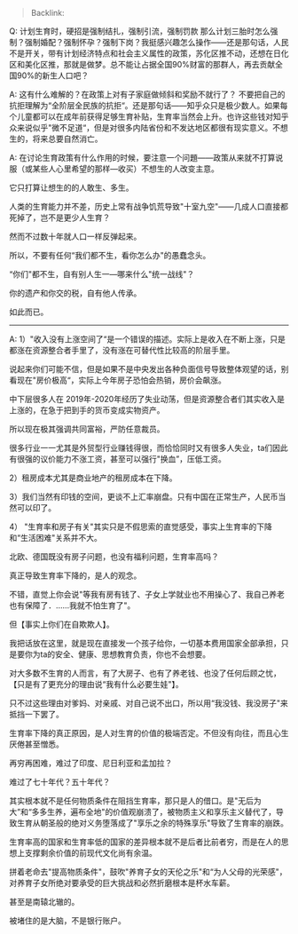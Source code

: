 > Backlink: 

Q: 计划生育时，硬招是强制结扎，强制引流，强制罚款 那么计划三胎时怎么强制？强制婚配？强制怀孕？强制下岗？我挺感兴趣怎么操作——还是那句话，人民不是开关，带有计划经济特点和社会主义属性的政策，苏化区推不动，还想在日化区和美化区推，那就是做梦。总不能让占据全国90%财富的那群人，再去贡献全国90%的新生人口吧？

A: 这有什么难解的？在政策上对有子家庭做倾斜和奖励不就行了？ 不要把自己的抗拒理解为“全阶层全民族的抗拒“。还是那句话——知乎众只是极少数人。如果每个儿童都可以在成年前获得足够生育补贴，生育率当然会上升。也许这些钱对知乎众来说似乎"微不足道“，但是对很多内陆省份和不发达地区都很有现实意义。不想生的，将来总要自然消亡。

A: 在讨论生育政策有什么作用的时候，要注意一个问題——政策从来就不打算说服（或某些人心里希望的那样—收买）不想生的人改变主意。

它只打算让想生的的人敢生、多生。

人类的生育能力并不差，历史上常有战争饥荒导致"十室九空"——几成人口直接都死掉了，岂不是更少人生育？

然而不过数十年就人口一样反弹起来。

所以，不要有任何“我们都不生，看你怎么办"的愚蠢念头。

“你们"都不生，自有别人生一—哪来什么"统一战线"？

你的遗产和你交的税，自有他人传承。

如此而已。

---

A: 1）"收入没有上涨空间了“是一个错误的描述。实际上是收入在不断上涨，只是都涨在资源整合者手里了，没有涨在可替代性比较高的阶层手里。

说起来你们可能不信，但是如果不是中央发出各种负面信号导致整体观望的话，别看现在"房价极高“，实际上今年房子恐怕会热销，房价会飙涨。

中下层很多人在 2019年-2020年经历了失业动荡，但是资源整合者们其实收入是上涨的，在急于把到手的货币变成实物资产。

所以现在极其强调共同富裕，严防任意裁员。

很多行业一一尤其是外贸型行业赚钱得很，而恰恰同时又有很多人失业，ta们因此有很强的议价能力不涨工资，甚至可以强行"换血”，压低工资。

2）租房成本尤其是商业地产的租房成本在下降。

3）我们当然有印钱的空间，更谈不上汇率崩盘。只有中国在正常生产，人民币当然可以印了。

4） "生育率和房子有关"其实只是不假思索的直觉感受，事实上生育率的下降和“生活困难"关系并不大。

北欧、德国既没有房子问题，也没有福利问题，生育率高吗？

真正导致生育率下降的，是人的观念。

不错，直觉上你会说"等我有房有钱了、子女上学就业也不用操心了、我自己养老也有保障了．……我就不怕生育了"。

但【事实上你们在自欺欺人】。

我把话放在这里，就是现在直接发一个孩子给你，一切基本费用国家全部承担，只是要你为ta的安全、健康、思想教育负责，你也不会想要。

对大多数不生育的人而言，有了大房子、也有了养老钱、也没了任何后顾之忧，【只是有了更充分的理由说“我有什么必要生娃"】。

只不过这些理由对爹妈、对亲戚、对自己说不出口，所以用“我没钱、我没房子"来抵挡一下罢了。

生育率下降的真正原因，是人对生育的价值的极端否定。不但没有向往，而且心生厌倦甚至憎悉。

再穷再困难，难过了印度、尼日利亚和孟加拉？

难过了七十年代？五十年代？

其实根本就不是任何物质条件在阻挡生育率，那只是人的借口。是"无后为大”和“多多生养，遍布全地"的价值观崩溃了，被物质主义和享乐主义替代了，导致生育从朝圣般的绝对义务堕落成了"享乐之余的特殊享乐"导致了生育率的崩跌。

生育率高的国家和生育率低的国家的差异根本就不是后者比前者穷，而是在人的思想上支撑剩余价值的前现代文化尚有余温。

拼着老命去"提高物质条件"，鼓吹"养育子女的天伦之乐"和“为人父母的光荣感"，对养育子女所绝对要承受的巨大挑战和必然折磨根本是杯水车薪。

甚至是南辕北辙的。

被堵住的是大脑，不是银行账户。
